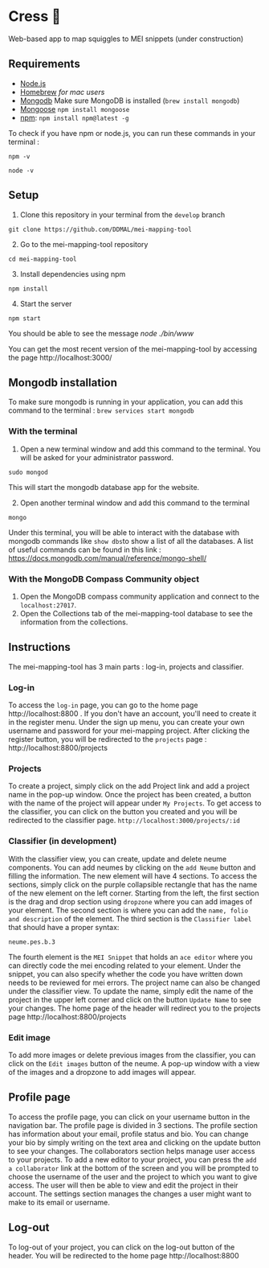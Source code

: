 # Cress 🎵
Web-based app to map squiggles to MEI snippets (under construction)

## Requirements
* [Node.js](https://nodejs.org/en/download/)
* [Homebrew](https://brew.sh/) *for mac users*
* [Mongodb](https://docs.mongodb.com/manual/installation/) Make sure MongoDB is installed (`brew install mongodb`)
* [Mongoose](https://mongoosejs.com/docs/) `npm install mongoose`
* [npm](https://www.npmjs.com/get-npm):
 `npm install npm@latest -g` 
 
 To check if you have npm or node.js, you can run these commands in your terminal :
 
  `npm -v`
 
  `node -v`

## Setup

1. Clone this repository in your terminal from the `develop` branch

  `git clone https://github.com/DDMAL/mei-mapping-tool`

2. Go to the mei-mapping-tool repository

  `cd mei-mapping-tool`

3. Install dependencies using npm

  `npm install`

4. Start the server

  `npm start`
  
  You should be able to see the message *node ./bin/www*

You can get the most recent version of the mei-mapping-tool by accessing the page http://localhost:3000/

## Mongodb installation

To make sure mongodb is running in your application, you can add this command to the terminal :
`brew services start mongodb`

 ### With the terminal
 1. Open a new terminal window and add this command to the terminal. You will be asked for your administrator password.
 
  `sudo mongod`
  
  This will start the mongodb database app for the website.
  
 2. Open another terminal window and add this command to the terminal
 
  `mongo`
  
  Under this terminal, you will be able to interact with the database with mongodb commands like `show dbs`to show a list of all the databases. A list of useful commands can be found in this link : https://docs.mongodb.com/manual/reference/mongo-shell/
 
 ### With the MongoDB Compass Community object
 1. Open the MongoDB compass community application and connect to the `localhost:27017`.
 2. Open the Collections tab of the mei-mapping-tool database to see the information from the collections.
 
## Instructions

The mei-mapping-tool has 3 main parts : log-in, projects and classifier.

### Log-in
To access the `log-in` page, you can go to the home page http://localhost:8800 . If you don't have an account, you'll need to create it in the register menu.
Under the sign up menu, you can create your own username and password for your mei-mapping project.
After clicking the register button, you will be redirected to the `projects` page :
http://localhost:8800/projects

### Projects
To create a project, simply click on the add Project link and add a project name in the pop-up window. 
Once the project has been created, a button with the name of the project will appear under `My Projects`. To get access to the classifier, you can click on the button you created and you will be redirected to the classifier page. `http://localhost:3000/projects/:id`

### Classifier (in development)
With the classifier view, you can create, update and delete neume components. You can add neumes by clicking on the `add Neume` button and filling the information. The new element will have 4 sections. To access the sections, simply click on the purple collapsible rectangle that has the name of the new element on the left corner. 
Starting from the left, the first section is the drag and drop section using `dropzone` where you can add images of your element. The second section is where you can add the `name, folio and description` of the element. The third section is the `Classifier label` that should have a proper syntax:

`neume.pes.b.3` 

The fourth element is the `MEI Snippet` that holds an `ace editor` where you can directly code the mei encoding related to your element. Under the snippet, you can also specify whether the code you have written down needs to be reviewed for mei errors.
The project name can also be changed under the classifier view. To update the name, simply edit the name of the project in the upper left corner and click on the button `Update Name` to see your changes. 
The home page of the header will redirect you to the projects page http://localhost:8800/projects
### Edit image
To add more images or delete previous images from the classifier, you can click on the `Edit images` button of the neume. A pop-up window with a view of the images and a dropzone to add images will appear. 

## Profile page
To access the profile page, you can click on your username button in the navigation bar. The profile page is divided in 3 sections. The profile section has information about your email, profile status and bio. You can change your bio by simply writing on the text area and clicking on the update button to see your changes. The collaborators section helps manage user access to your projects. To add a new editor to your project, you can press the `add a collaborator` link at the bottom of the screen and you will be prompted to choose the username of the user and the project to which you want to give access. The user will then be able to view and edit the project in their account. The settings section manages the changes a user might want to make to its email or username.

## Log-out
To log-out of your project, you can click on the log-out button of the header. You will be redirected to the home page http://localhost:8800
